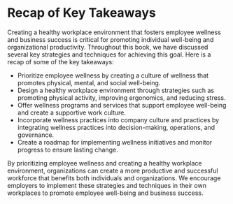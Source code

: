 Recap of Key Takeaways
==================================

Creating a healthy workplace environment that fosters employee wellness and business success is critical for promoting individual well-being and organizational productivity. Throughout this book, we have discussed several key strategies and techniques for achieving this goal. Here is a recap of some of the key takeaways:

* Prioritize employee wellness by creating a culture of wellness that promotes physical, mental, and social well-being.
* Design a healthy workplace environment through strategies such as promoting physical activity, improving ergonomics, and reducing stress.
* Offer wellness programs and services that support employee well-being and create a supportive work culture.
* Incorporate wellness practices into company culture and practices by integrating wellness practices into decision-making, operations, and governance.
* Create a roadmap for implementing wellness initiatives and monitor progress to ensure lasting change.

By prioritizing employee wellness and creating a healthy workplace environment, organizations can create a more productive and successful workforce that benefits both individuals and organizations. We encourage employers to implement these strategies and techniques in their own workplaces to promote employee well-being and business success.
